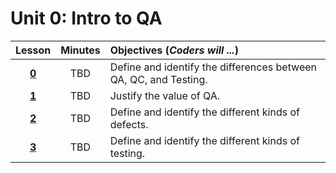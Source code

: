 # Unit 0: Intro to QA
|Lesson|Minutes|Objectives (*Coders will ...*)|
|:-------:|:-------:|:-------|
|[**0**](lesson0.md)| TBD | Define and identify the differences between QA, QC, and Testing.|
|[**1**](lesson1.md)| TBD | Justify the value of QA. |
|[**2**](lesson2.md)| TBD | Define and identify the different kinds of defects.|
|[**3**](lesson3.md)| TBD | Define and identify the different kinds of testing.|